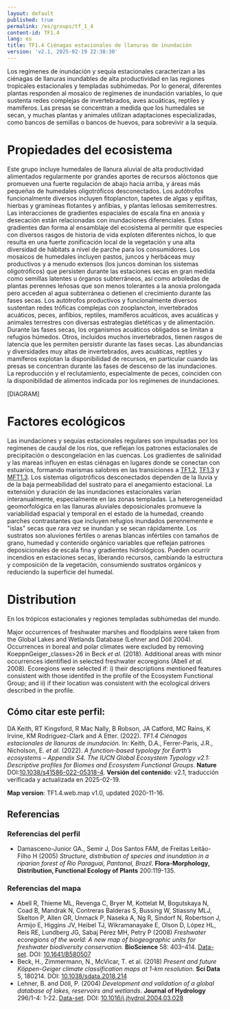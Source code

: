 ```yaml
---
layout: default
published: true
permalink: /es/groups/tf_1_4
content-id: TF1.4
lang: es
title: TF1.4 Ciénagas estacionales de llanuras de inundación
version: 'v2.1, 2025-02-19 22:38:30'
---
```


Los regímenes de inundación y sequía estacionales caracterizan a las ciénagas de llanuras inundables de alta productividad en las regiones tropicales estacionales y templadas subhúmedas. Por lo general, diferentes plantas responden al mosaico de regímenes de inundación variables, lo que sustenta redes complejas de invertebrados, aves acuáticas, reptiles y mamíferos. Las presas se concentran a medida que los humedales se secan, y muchas plantas y animales utilizan adaptaciones especializadas, como bancos de semillas o bancos de huevos, para sobrevivir a la sequía.

# Propiedades del ecosistema
 
Este grupo incluye humedales de llanura aluvial de alta productividad alimentados regularmente por grandes aportes de recursos alóctonos que promueven una fuerte regulación de abajo hacia arriba, y áreas más pequeñas de humedales oligotróficos desconectados. Los autótrofos funcionalmente diversos incluyen fitoplancton, tapetes de algas y epífitas, hierbas y gramíneas flotantes y anfibias, y plantas leñosas semiterrestres. Las interacciones de gradientes espaciales de escala fina en anoxia y desecación están relacionadas con inundaciones diferenciales. Estos gradientes dan forma al ensamblaje del ecosistema al permitir que especies con diversos rasgos de historia de vida exploten diferentes nichos, lo que resulta en una fuerte zonificación local de la vegetación y una alta diversidad de hábitats a nivel de parche para los consumidores. Los mosaicos de humedales incluyen pastos, juncos y herbáceas muy productivos y a menudo extensos (los juncos dominan los sistemas oligotróficos) que persisten durante las estaciones secas en gran medida como semillas latentes u órganos subterráneos, así como arboledas de plantas perennes leñosas que son menos tolerantes a la anoxia prolongada pero acceden al agua subterránea o detienen el crecimiento durante las fases secas. Los autótrofos productivos y funcionalmente diversos sustentan redes tróficas complejas con zooplancton, invertebrados acuáticos, peces, anfibios, reptiles, mamíferos acuáticos, aves acuáticas y animales terrestres con diversas estrategias dietéticas y de alimentación. Durante las fases secas, los organismos acuáticos obligados se limitan a refugios húmedos. Otros, incluidos muchos invertebrados, tienen rasgos de latencia que les permiten persistir durante las fases secas. Las abundancias y diversidades muy altas de invertebrados, aves acuáticas, reptiles y mamíferos explotan la disponibilidad de recursos, en particular cuando las presas se concentran durante las fases de descenso de las inundaciones. La reproducción y el reclutamiento, especialmente de peces, coinciden con la disponibilidad de alimentos indicada por los regímenes de inundaciones.

[DIAGRAM]

# Factores ecológicos
 
Las inundaciones y sequías estacionales regulares son impulsadas por los regímenes de caudal de los ríos, que reflejan los patrones estacionales de precipitación o descongelación en las cuencas. Los gradientes de salinidad y las mareas influyen en estas ciénagas en lugares donde se conectan con estuarios, formando marismas salobres en las transiciones a [TF1.2](/explore/groups/TF1.2), [TF1.3](/explore/groups/TF1.3) y [MFT1.3](/explore/groups/MFT1.3). Los sistemas oligotróficos desconectados dependen de la lluvia y de la baja permeabilidad del sustrato para el anegamiento estacional. La extensión y duración de las inundaciones estacionales varían interanualmente, especialmente en las zonas templadas. La heterogeneidad geomorfológica en las llanuras aluviales deposicionales promueve la variabilidad espacial y temporal en el estado de la humedad, creando parches contrastantes que incluyen refugios inundados perennemente e "islas" secas que rara vez se inundan y se secan rápidamente. Los sustratos son aluviones fértiles o arenas blancas infértiles con tamaños de grano, humedad y contenido orgánico variables que reflejan patrones deposicionales de escala fina y gradientes hidrológicos. Pueden ocurrir incendios en estaciones secas, liberando recursos, cambiando la estructura y composición de la vegetación, consumiendo sustratos orgánicos y reduciendo la superficie del humedal.
 
# Distribution
 
En los trópicos estacionales y regiones templadas subhúmedas del mundo.

Major occurrences of freshwater marshes and floodplains were taken from the Global Lakes and Wetlands Database (Lehner and Döll 2004). Occurrences in boreal and polar climates were excluded by removing KoeppnGeiger_classes>26 in Beck _et al._ (2018). Additional areas with minor occurrences identified in selected freshwater ecoregions (Abell _et al._ 2008). Ecoregions were selected if: i) their descriptions mentioned features consistent with those identifed in the profile of the Ecosystem Functional Group; and ii) if their location was consistent with the ecological drivers described in the profile.

## Cómo citar este perfil:

DA Keith, RT Kingsford, R Mac Nally, B Robson, JA Catford, MC Rains, K Irvine, KM Rodriguez-Clark and A Etter. (2022). *TF1.4 Ciénagas estacionales de llanuras de inundación*. In: Keith, D.A., Ferrer-Paris, J.R., Nicholson, E. *et al.* (2022). *A function-based typology for Earth’s ecosystems – Appendix S4. The IUCN Global Ecosystem Typology v2.1: Descriptive profiles for Biomes and Ecosystem Functional Groups*. **Nature** DOI:[10.1038/s41586-022-05318-4](https://doi.org/10.1038/s41586-022-05318-4).
**Versión del contenido**: v2.1, traducción verificada y actualizada en 2025-02-19.

**Map version**: TF1.4.web.map v1.0, updated 2020-11-16.

## Referencias

### Referencias del perfil
* Damasceno-Junior GA., Semir J, Dos Santos FAM, de Freitas Leitão-Filho H  (2005) *Structure, distribution of species and inundation in a riparian forest of Rio Paraguai, Pantanal, Brazil*. **Flora-Morphology, Distribution, Functional Ecology of Plants** 200:119-135.

### Referencias del mapa
* Abell R, Thieme ML, Revenga C, Bryer M, Kottelat M, Bogutskaya N, Coad B, Mandrak N, Contreras Balderas S, Bussing W, Stiassny MLJ, Skelton P, Allen GR, Unmack P, Naseka A, Ng R, Sindorf N, Robertson J, Armijo E, Higgins JV, Heibel TJ, Wikramanayake E, Olson D, López HL, Reis RE, Lundberg JG, Sabaj Pérez MH, Petry P  (2008) *Freshwater ecoregions of the world: A new map of biogeographic units for freshwater biodiversity conservation*. **BioScience** 58: 403–414. [Data-set](http://www.feow.org). DOI: [10.1641/B580507](http://doi.org/10.1641/B580507)
* Beck, H., Zimmermann, N., McVicar, T. et al. (2018) *Present and future Köppen-Geiger climate classification maps at 1-km resolution*. **Sci Data** 5, 180214. DOI: [10.1038/sdata.2018.214](http://doi.org/10.1038/sdata.2018.214)
* Lehner, B. and Döll, P.  (2004) *Development and validation of a global database of lakes, reservoirs and wetlands*. **Journal of Hydrology** 296/1-4: 1-22. [Data-set](https://www.worldwildlife.org/pages/global-lakes-and-wetlands-database). DOI: [10.1016/j.jhydrol.2004.03.028](http://doi.org/10.1016/j.jhydrol.2004.03.028)
